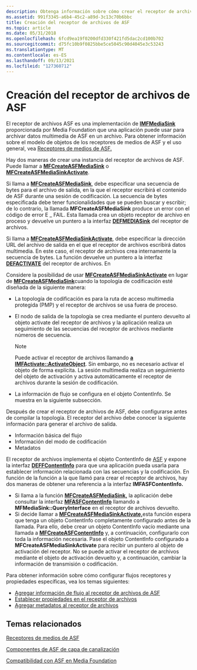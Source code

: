 ```yaml
---
description: Obtenga información sobre cómo crear el receptor de archivos de ASF, que una aplicación puede usar para archivar datos multimedia de ASF en un archivo.
ms.assetid: 991f3345-a6b4-45c2-a89d-3c13c70b6bbc
title: Creación del receptor de archivos de ASF
ms.topic: article
ms.date: 05/31/2018
ms.openlocfilehash: 6fcd9ea19f0200dfd330f421fd5dac2cd100b702
ms.sourcegitcommit: d75fc10b9f0825bbe5ce5045c90d4045e3c53243
ms.translationtype: MT
ms.contentlocale: es-ES
ms.lasthandoff: 09/13/2021
ms.locfileid: "127360712"
---
```

# <a name="creating-the-asf-file-sink"></a>Creación del receptor de archivos de ASF

El receptor de archivos ASF es una implementación de [**IMFMediaSink**](/windows/desktop/api/mfidl/nn-mfidl-imfmediasink) proporcionada por Media Foundation que una aplicación puede usar para archivar datos multimedia de ASF en un archivo. Para obtener información sobre el modelo de objetos de los receptores de medios de ASF y el uso general, vea [Receptores de medios de ASF.](asf-media-sinks.md)

Hay dos maneras de crear una instancia del receptor de archivos de ASF. Puede llamar a [**MFCreateASFMediaSink**](/windows/desktop/api/wmcontainer/nf-wmcontainer-mfcreateasfmediasink) o [**MFCreateASFMediaSinkActivate**](/windows/desktop/api/wmcontainer/nf-wmcontainer-mfcreateasfmediasinkactivate).

Si llama a [**MFCreateASFMediaSink**](/windows/desktop/api/wmcontainer/nf-wmcontainer-mfcreateasfmediasink), debe especificar una secuencia de bytes para el archivo de salida, en la que el receptor escribirá el contenido de ASF durante una sesión de codificación. La secuencia de bytes especificada debe tener funcionalidades que se pueden buscar y escribir; de lo contrario, la llamada **MFCreateASFMediaSink** produce un error con el código de error E \_ FAIL. Esta llamada crea un objeto receptor de archivo en proceso y devuelve un puntero a la interfaz [**DEFMEDIASink**](/windows/desktop/api/mfidl/nn-mfidl-imfmediasink) del receptor de archivos.

Si llama a [**MFCreateASFMediaSinkActivate**](/windows/desktop/api/wmcontainer/nf-wmcontainer-mfcreateasfmediasinkactivate), debe especificar la dirección URL del archivo de salida en el que el receptor de archivos escribirá datos multimedia. En este caso, el receptor de archivos crea internamente la secuencia de bytes. La función devuelve un puntero a la interfaz [**DEFACTIVATE**](/windows/desktop/api/mfobjects/nn-mfobjects-imfactivate) del receptor de archivos. En

Considere la posibilidad de usar [**MFCreateASFMediaSinkActivate**](/windows/desktop/api/wmcontainer/nf-wmcontainer-mfcreateasfmediasinkactivate) en lugar de [**MFCreateASFMediaSink**](/windows/desktop/api/wmcontainer/nf-wmcontainer-mfcreateasfmediasink)cuando la topología de codificación esté diseñada de la siguiente manera:

-   La topología de codificación es para la ruta de acceso multimedia protegida (PMP) y el receptor de archivos se usa fuera de proceso.
-   El nodo de salida de la topología se crea mediante el puntero devuelto al objeto activate del receptor de archivos y la aplicación realiza un seguimiento de las secuencias del receptor de archivos mediante números de secuencia.
    > [!Note]  
    > Puede activar el receptor de archivos llamando [**a IMFActivate::ActivateObject**](/windows/desktop/api/mfobjects/nf-mfobjects-imfactivate-activateobject). Sin embargo, no es necesario activar el objeto de forma explícita. La sesión multimedia realiza un seguimiento del objeto de activación y activa automáticamente el receptor de archivos durante la sesión de codificación.

     

-   La información de flujo se configura en el objeto ContentInfo. Se muestra en la siguiente subsección.

Después de crear el receptor de archivos de ASF, debe configurarse antes de compilar la topología. El receptor del archivo debe conocer la siguiente información para generar el archivo de salida.

-   Información básica del flujo
-   Información del modo de codificación
-   Metadatos

El receptor de archivos implementa el objeto ContentInfo de [ASF](asf-contentinfo-object.md) y expone la interfaz [**DEFFContentInfo**](/windows/desktop/api/wmcontainer/nn-wmcontainer-imfasfcontentinfo) para que una aplicación pueda usarla para establecer información relacionada con las secuencias y la codificación. En función de la función a la que llamó para crear el receptor de archivos, hay dos maneras de obtener una referencia a la interfaz **IMFASFContentInfo.**

-   Si llama a la función [**MFCreateASFMediaSink,**](/windows/desktop/api/wmcontainer/nf-wmcontainer-mfcreateasfmediasink) la aplicación debe consultar la interfaz [**MFASFContentInfo**](/windows/desktop/api/wmcontainer/nn-wmcontainer-imfasfcontentinfo) llamando a **MFMediaSink::QueryInterface** en el receptor de archivos devuelto.
-   Si decide llamar a [**MFCreateASFMediaSinkActivate,**](/windows/desktop/api/wmcontainer/nf-wmcontainer-mfcreateasfmediasinkactivate)esta función espera que tenga un objeto ContentInfo completamente configurado antes de la llamada. Para ello, debe crear un objeto ContentInfo vacío mediante una llamada a [**MFCreateASFContentInfo**](/windows/desktop/api/wmcontainer/nf-wmcontainer-mfcreateasfcontentinfo) y, a continuación, configurarlo con toda la información necesaria. Pase el objeto ContentInfo configurado a **MFCreateASFMediaSinkActivate** para recibir un puntero al objeto de activación del receptor. No se puede activar el receptor de archivos mediante el objeto de activación devuelto y, a continuación, cambiar la información de transmisión o codificación.

Para obtener información sobre cómo configurar flujos receptores y propiedades específicas, vea los temas siguientes:

-   [Agregar información de flujo al receptor de archivos de ASF](adding-stream-information-to-the-asf-file-sink.md)
-   [Establecer propiedades en el receptor de archivos](setting-properties-in-the-file-sink.md)
-   [Agregar metadatos al receptor de archivos](adding-metadata-to-the-file-sink.md)

## <a name="related-topics"></a>Temas relacionados

<dl> <dt>

[Receptores de medios de ASF](asf-media-sinks.md)
</dt> <dt>

[Componentes de ASF de capa de canalización](pipeline-layer-asf-components.md)
</dt> <dt>

[Compatibilidad con ASF en Media Foundation](asf-support-in-media-foundation.md)
</dt> </dl>

 

 



